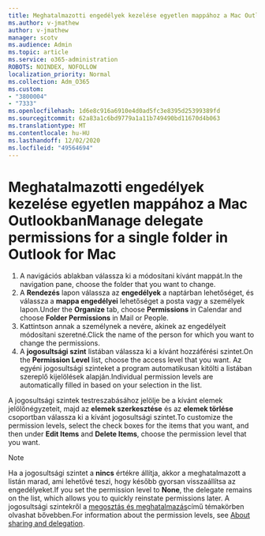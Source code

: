 ```yaml
---
title: Meghatalmazotti engedélyek kezelése egyetlen mappához a Mac Outlookban
ms.author: v-jmathew
author: v-jmathew
manager: scotv
ms.audience: Admin
ms.topic: article
ms.service: o365-administration
ROBOTS: NOINDEX, NOFOLLOW
localization_priority: Normal
ms.collection: Adm_O365
ms.custom:
- "3800004"
- "7333"
ms.openlocfilehash: 1d6e8c916a6910e4d0ad5fc3e8395d25399389fd
ms.sourcegitcommit: 62a83a1c6bd9779a1a11b749490bd11670d4b063
ms.translationtype: MT
ms.contentlocale: hu-HU
ms.lasthandoff: 12/02/2020
ms.locfileid: "49564694"
---
```

# <a name="manage-delegate-permissions-for-a-single-folder-in-outlook-for-mac"></a><span data-ttu-id="2d3ca-102">Meghatalmazotti engedélyek kezelése egyetlen mappához a Mac Outlookban</span><span class="sxs-lookup"><span data-stu-id="2d3ca-102">Manage delegate permissions for a single folder in Outlook for Mac</span></span>

1. <span data-ttu-id="2d3ca-103">A navigációs ablakban válassza ki a módosítani kívánt mappát.</span><span class="sxs-lookup"><span data-stu-id="2d3ca-103">In the navigation pane, choose the folder that you want to change.</span></span>
2. <span data-ttu-id="2d3ca-104">A **Rendezés** lapon válassza az **engedélyek** a naptárban lehetőséget, és válassza a **mappa engedélyei** lehetőséget a posta vagy a személyek lapon.</span><span class="sxs-lookup"><span data-stu-id="2d3ca-104">Under the **Organize** tab, choose **Permissions** in Calendar and choose **Folder Permissions** in Mail or People.</span></span>
3. <span data-ttu-id="2d3ca-105">Kattintson annak a személynek a nevére, akinek az engedélyeit módosítani szeretné.</span><span class="sxs-lookup"><span data-stu-id="2d3ca-105">Click the name of the person for which you want to change the permissions.</span></span>
4. <span data-ttu-id="2d3ca-106">A **jogosultsági szint** listában válassza ki a kívánt hozzáférési szintet.</span><span class="sxs-lookup"><span data-stu-id="2d3ca-106">On the **Permission Level** list, choose the access level that you want.</span></span> <span data-ttu-id="2d3ca-107">Az egyéni jogosultsági szinteket a program automatikusan kitölti a listában szereplő kijelölések alapján.</span><span class="sxs-lookup"><span data-stu-id="2d3ca-107">Individual permission levels are automatically filled in based on your selection in the list.</span></span>

<span data-ttu-id="2d3ca-108">A jogosultsági szintek testreszabásához jelölje be a kívánt elemek jelölőnégyzeteit, majd az **elemek szerkesztése** és az **elemek törlése** csoportban válassza ki a kívánt jogosultsági szintet.</span><span class="sxs-lookup"><span data-stu-id="2d3ca-108">To customize the permission levels, select the check boxes for the items that you want, and then under **Edit Items** and **Delete Items**, choose the permission level that you want.</span></span>

> [!NOTE]
> <span data-ttu-id="2d3ca-109">Ha a jogosultsági szintet a **nincs** értékre állítja, akkor a meghatalmazott a listán marad, ami lehetővé teszi, hogy később gyorsan visszaállítsa az engedélyeket.</span><span class="sxs-lookup"><span data-stu-id="2d3ca-109">If you set the permission level to **None**, the delegate remains on the list, which allows you to quickly reinstate permissions later.</span></span> <span data-ttu-id="2d3ca-110">A jogosultsági szintekről a [megosztás és meghatalmazás](https://support.microsoft.com/office/options-for-sharing-and-delegating-folders-in-outlook-for-mac-480d8054-68ce-4150-ba1e-b9b7f2fc4ce5)című témakörben olvashat bővebben.</span><span class="sxs-lookup"><span data-stu-id="2d3ca-110">For information about the permission levels, see [About sharing and delegation](https://support.microsoft.com/office/options-for-sharing-and-delegating-folders-in-outlook-for-mac-480d8054-68ce-4150-ba1e-b9b7f2fc4ce5).</span></span>
